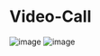 # Video-Call
![image](https://user-images.githubusercontent.com/86181725/209463900-70c00e83-7aca-4eb9-b9df-ac2c2befb462.png)
![image](https://user-images.githubusercontent.com/86181725/209463908-03a1662d-0577-4650-a4f5-4a70935ecf91.png)

